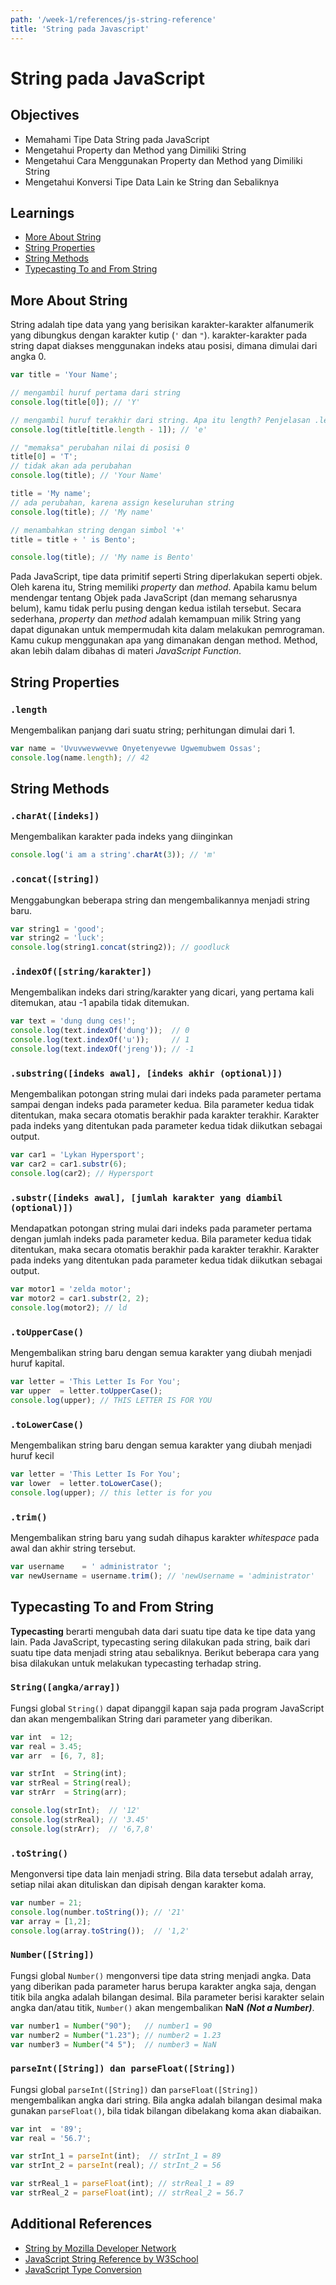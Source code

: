 ```yaml
---
path: '/week-1/references/js-string-reference'
title: 'String pada Javascript'
---
```


# String pada JavaScript

## Objectives

- Memahami Tipe Data String pada JavaScript
- Mengetahui Property dan Method yang Dimiliki String
- Mengetahui Cara Menggunakan Property dan Method yang Dimiliki String
- Mengetahui Konversi Tipe Data Lain ke String dan Sebaliknya

## Learnings
 - [More About String](js-string-reference#more-about-string)
 - [String Properties](js-string-reference#string-properties)
 - [String Methods](js-string-reference#striing-methods)
 - [Typecasting To and From String](js-string-reference#typecasting-to-and-from-string)

## More About String

String adalah tipe data yang yang berisikan karakter-karakter alfanumerik yang dibungkus dengan karakter kutip (`'` dan `"`). karakter-karakter pada string dapat diakses menggunakan indeks atau posisi, dimana dimulai dari angka 0.

```javascript
var title = 'Your Name';

// mengambil huruf pertama dari string
console.log(title[0]); // 'Y'

// mengambil huruf terakhir dari string. Apa itu length? Penjelasan .length di section selanjutnya :)
console.log(title[title.length - 1]); // 'e'

// "memaksa" perubahan nilai di posisi 0
title[0] = 'T';
// tidak akan ada perubahan
console.log(title); // 'Your Name'

title = 'My name';
// ada perubahan, karena assign keseluruhan string
console.log(title); // 'My name'

// menambahkan string dengan simbol '+'
title = title + ' is Bento';

console.log(title); // 'My name is Bento'
```

Pada JavaScript, tipe data primitif seperti String diperlakukan seperti objek. Oleh karena itu, String memiliki *property* dan *method*. Apabila kamu belum mendengar tentang Objek pada JavaScript (dan memang seharusnya belum), kamu tidak perlu pusing dengan kedua istilah tersebut. Secara sederhana, *property* dan *method* adalah kemampuan milik String yang dapat digunakan untuk mempermudah kita dalam melakukan pemrograman. Kamu cukup menggunakan apa yang dimanakan dengan method. Method, akan lebih dalam dibahas di materi *JavaScript Function*.

## String Properties

### `.length`

Mengembalikan panjang dari suatu string; perhitungan dimulai dari 1.

```javascript
var name = 'Uvuvwevwevwe Onyetenyevwe Ugwemubwem Ossas';
console.log(name.length); // 42
```

## String Methods

### `.charAt([indeks])`

Mengembalikan karakter pada indeks yang diinginkan

```javascript
console.log('i am a string'.charAt(3)); // 'm'
```

### `.concat([string])`

Menggabungkan beberapa string dan mengembalikannya menjadi string baru.

```javascript
var string1 = 'good';
var string2 = 'luck';
console.log(string1.concat(string2)); // goodluck
```

### `.indexOf([string/karakter])`

Mengembalikan indeks dari string/karakter yang dicari, yang pertama kali ditemukan, atau -1 apabila tidak ditemukan.

```javascript
var text = 'dung dung ces!';
console.log(text.indexOf('dung'));  // 0
console.log(text.indexOf('u'));     // 1
console.log(text.indexOf('jreng')); // -1
```

<!-- #### `.match([regular-expressions])`

Mencari string yang memenuhi syarat pada suatu *[regular expression](regular-expressions)* dan menemukan string yang ditemukan ke dalam sebuah array.

```javascript
var wordTest = 'Can you can a can as a canner can can a can?';
var foundCan = wordTest.match(/can/g);
console.log(foundCan); //["can", "can", "can", "can", "can", "can"]
```

#### `.replace([string/regex], [string untuk ditukar])`

Mencari string tertentu atau *[regular expression](regular-expressions)* pada parameter pertama di dalam suatu string dan mengembalikan string baru dimana isinya adalah parameter pertama (bila ditemukan) sudah ditukar dengan parameter kedua. Bila menggunakan regex(regular expression), semua string yang ditemukan akan ditukar. Bila menggunakan string saja, hanya yang pertama ditemukan yang akan ditukar.

```javascript
var rockYou    = 'dung dung ces, dung dung ces';
var newRockYou = rockYou.replace(/ces/g, 'pret');
console.log(newRockYou); // dung dung pret, dung dung pret
var rockYou    = newRockYou.replace('dung', 'dum');
console.log(rockYou); // dum dung pret, dung dung pret
```

#### `.slice([indeks awal], [indeks akhir (optional)])`

Mengembalikan potongan string mulai dari indeks pada parameter pertama sampai dengan indeks pada parameter kedua. Bila parameter kedua tidak ditentukan, maka secara otomatis berakhir pada karakter terakhir. Karakter pada indeks yang ditentukan pada parameter kedua tidak diikutkan sebagai output.

```javascript
var car1 = 'Lykan Hypersport';
var car2 = car1.slice(0, 4);
console.log(car2); // Lyka
```
#### `.split([karakter pemisah], [limit (opsional)])`

Mengembalikan array dari potongan-potongan string yang dipisah dengan karakter separator yang sudah ditentukan pada parameter.

```javascript
var story    = 'Once_upon_a_time';
var splitted = story.split('_');
console.log(splitted); // ['Once', 'upon', 'a', 'time']
``` -->

### `.substring([indeks awal], [indeks akhir (optional)])`

Mengembalikan potongan string mulai dari indeks pada parameter pertama sampai dengan indeks pada parameter kedua. Bila parameter kedua tidak ditentukan, maka secara otomatis berakhir pada karakter terakhir. Karakter pada indeks yang ditentukan pada parameter kedua tidak diikutkan sebagai output.

```javascript
var car1 = 'Lykan Hypersport';
var car2 = car1.substr(6);
console.log(car2); // Hypersport
```

### `.substr([indeks awal], [jumlah karakter yang diambil (optional)])`

Mendapatkan potongan string mulai dari indeks pada parameter pertama dengan jumlah indeks pada parameter kedua. Bila parameter kedua tidak ditentukan, maka secara otomatis berakhir pada karakter terakhir. Karakter pada indeks yang ditentukan pada parameter kedua tidak diikutkan sebagai output.

```javascript
var motor1 = 'zelda motor';
var motor2 = car1.substr(2, 2);
console.log(motor2); // ld
```

### `.toUpperCase()`

Mengembalikan string baru dengan semua karakter yang diubah menjadi huruf kapital.

```javascript
var letter = 'This Letter Is For You';
var upper  = letter.toUpperCase();
console.log(upper); // THIS LETTER IS FOR YOU
```

### `.toLowerCase()`

Mengembalikan string baru dengan semua karakter yang diubah menjadi huruf kecil

```javascript
var letter = 'This Letter Is For You';
var lower  = letter.toLowerCase();
console.log(upper); // this letter is for you
```

### `.trim()`

Mengembalikan string baru yang sudah dihapus karakter *whitespace* pada awal dan akhir string tersebut.

```javascript
var username    = ' administrator ';
var newUsername = username.trim(); // 'newUsername = 'administrator'
```

<!-- **Semua contoh kode diatas dapat diakses [disini](http://jsbin.com/goleva/edit?js,console)** -->

## Typecasting To and From String

**Typecasting** berarti mengubah data dari suatu tipe data ke tipe data yang lain. Pada JavaScript, typecasting sering dilakukan pada string, baik dari suatu tipe data menjadi string atau sebaliknya. Berikut beberapa cara yang bisa dilakukan untuk melakukan typecasting terhadap string.

### `String([angka/array])`

Fungsi global `String()` dapat dipanggil kapan saja pada program JavaScript dan akan mengembalikan String dari parameter yang diberikan.

```javascript
var int  = 12;
var real = 3.45;
var arr  = [6, 7, 8];

var strInt  = String(int);
var strReal = String(real);
var strArr  = String(arr);

console.log(strInt);  // '12'
console.log(strReal); // '3.45'
console.log(strArr);  // '6,7,8'
```

### `.toString()`

Mengonversi tipe data lain menjadi string. Bila data tersebut adalah array, setiap nilai akan dituliskan dan dipisah dengan karakter koma.

```javascript
var number = 21;
console.log(number.toString()); // '21'
var array = [1,2];
console.log(array.toString());  // '1,2'

```

### `Number([String])`

Fungsi global `Number()` mengonversi tipe data string menjadi angka. Data yang diberikan pada parameter harus berupa karakter angka saja, dengan titik bila angka adalah bilangan desimal. Bila parameter berisi karakter selain angka dan/atau titik,  `Number()` akan mengembalikan **NaN** ***(Not a Number)***.

```javascript
var number1 = Number("90");   // number1 = 90
var number2 = Number("1.23"); // number2 = 1.23
var number3 = Number("4 5");  // number3 = NaN
```

### `parseInt([String]) dan parseFloat([String])`

Fungsi global `parseInt([String])` dan `parseFloat([String])` mengembalikan angka dari string. Bila angka adalah bilangan desimal maka gunakan `parseFloat()`, bila tidak bilangan dibelakang koma akan diabaikan.

```javascript
var int  = '89';
var real = '56.7';

var strInt_1 = parseInt(int);  // strInt_1 = 89
var strInt_2 = parseInt(real); // strInt_2 = 56

var strReal_1 = parseFloat(int); // strReal_1 = 89
var strReal_2 = parseFloat(int); // strReal_2 = 56.7
```

<!-- **Semua contoh kode diatas dapat diakses [disini](http://jsbin.com/xacujej/edit?js,console** -->

## Additional References

- [String by Mozilla Developer Network](https://developer.mozilla.org/en-US/docs/Web/JavaScript/Reference/Global_Objects/String)
- [JavaScript String Reference by W3School](http://www.w3schools.com/jsref/jsref_obj_string.asp)
- [JavaScript Type Conversion](http://www.w3schools.com/js/js_type_conversion.asp)
